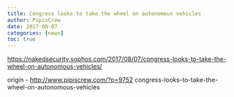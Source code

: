 ```yaml
---
title: Congress looks to take the wheel on autonomous vehicles
author: PipisCrew
date: 2017-08-07
categories: [news]
toc: true
---
```


https://nakedsecurity.sophos.com/2017/08/07/congress-looks-to-take-the-wheel-on-autonomous-vehicles/

origin - http://www.pipiscrew.com/?p=9752 congress-looks-to-take-the-wheel-on-autonomous-vehicles